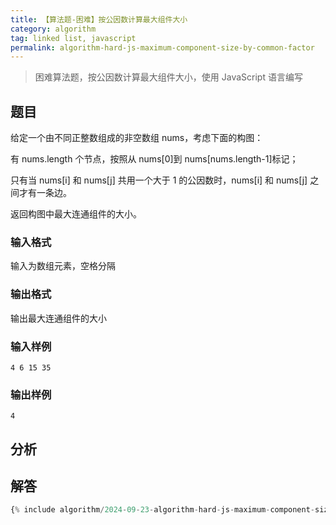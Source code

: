 ```yaml
---
title: 【算法题-困难】按公因数计算最大组件大小
category: algorithm
tag: linked list, javascript
permalink: algorithm-hard-js-maximum-component-size-by-common-factor
---
```


> 困难算法题，按公因数计算最大组件大小，使用 JavaScript 语言编写

## 题目

给定一个由不同正整数组成的非空数组 nums，考虑下面的构图：

有 nums.length 个节点，按照从 nums[0]到 nums[nums.length-1]标记；

只有当 nums[i] 和 nums[j] 共用一个大于 1 的公因数时，nums[i] 和 nums[j] 之间才有一条边。

返回构图中最大连通组件的大小。

### 输入格式

输入为数组元素，空格分隔

### 输出格式

输出最大连通组件的大小

### 输入样例

```plaintext
4 6 15 35
```

### 输出样例

```plaintext
4
```

## 分析

## 解答

```js
{% include algorithm/2024-09-23-algorithm-hard-js-maximum-component-size-by-common-factor.js %}
```
